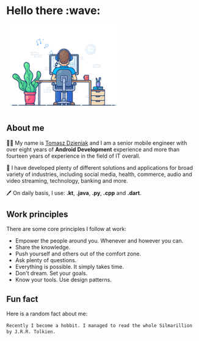 <h1>Hello there :wave:</h1>

<img src="https://github.com/tommus/tommus/blob/main/static/img/coding.gif?raw=true" href="https://github.com/tommus" alt="Neverending story"  width="60%"/><br>

## About me

:technologist: My name is <a href="https://www.linkedin.com/in/tomasz-dzieniak/">Tomasz Dzieniak</a> and I am a senior mobile engineer with over eight years of **Android Development** experience and more than fourteen years of experience in the field of IT overall.

:bank: I have developed plenty of different solutions and applications for broad variety of industries, including social media, health, commerce, audio and video streaming, technology, banking and more.

:pen: On daily basis, I use: **.kt**, **.java**, **.py**, **.cpp** and **.dart**.

## Work principles

There are some core principles I follow at work:

* Empower the people around you. Whenever and however you can.
* Share the knowledge.
* Push yourself and others out of the comfort zone.
* Ask plenty of questions.
* Everything is possible. It simply takes time.
* Don't dream. Set your goals.
* Know your tools. Use design patterns.

## Fun fact

Here is a random fact about me:

    Recently I become a hobbit. I managed to read the whole Silmarillion by J.R.R. Tolkien.
